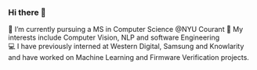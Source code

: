 ### Hi there 👋

🔭 I’m currently pursuing a MS in Computer Science @NYU Courant
🌱 My interests include Computer Vision, NLP and software Engineering</br>
:computer: I have previously interned at Western Digital, Samsung and Knowlarity and have worked on Machine Learning and Firmware Verification projects.

